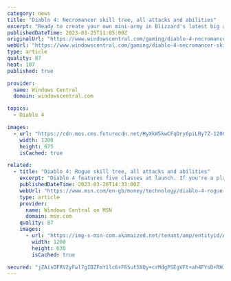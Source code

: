 ```yaml
---
category: news
title: "Diablo 4: Necromancer skill tree, all attacks and abilities"
excerpt: "Ready to create your own mini-army in Blizzard's latest big adventure? Diablo 4 has five classes to choose from, and the Necromancer returns as one of these playable archetypes. Necromancers raise the ..."
publishedDateTime: 2023-03-25T11:05:00Z
originalUrl: "https://www.windowscentral.com/gaming/diablo-4-necromancer-skill-tree-all-attacks-and-abilities"
webUrl: "https://www.windowscentral.com/gaming/diablo-4-necromancer-skill-tree-all-attacks-and-abilities"
type: article
quality: 87
heat: 107
published: true

provider:
  name: Windows Central
  domain: windowscentral.com

topics:
  - Diablo 4

images:
  - url: "https://cdn.mos.cms.futurecdn.net/HyXkW5kwCFqDry6piLRy7Z-1200-80.jpg"
    width: 1200
    height: 675
    isCached: true

related:
  - title: "Diablo 4: Rogue skill tree, all attacks and abilities"
    excerpt: "Diablo 4 features five classes at launch. If you're a player that wants to deal heavy critical damage using poisons and knives, the Rogue will be the one to choose. Rogue's abilities are powered by ..."
    publishedDateTime: 2023-03-26T14:33:00Z
    webUrl: "https://www.msn.com/en-gb/money/technology/diablo-4-rogue-skill-tree-all-attacks-and-abilities/ar-AA196rfu"
    type: article
    provider:
      name: Windows Central on MSN
      domain: msn.com
    quality: 87
    images:
      - url: "https://img-s-msn-com.akamaized.net/tenant/amp/entityid/AA196mhb.img?h=630&w=1200&m=6&q=60&o=t&l=f&f=jpg&x=586&y=168"
        width: 1200
        height: 630
        isCached: true

secured: "jZAisDFRV2yFwl7gIDZFmY1lc6+F6Sut5XQy+crMdgPSEgVFt+ah4FYsD+RHJmpVT/5qX6vazYb0SIin0vrSrkxZjvhkR2yzTKZ72UfRWnHj5L28FxebOtI/NwPF2hafqcmCNE65gBDzTBax5PoTTl/hyZ88CKNNBKvrytGNtl2XjuPW1L7E9LbUBtp8iq08mE489Ambl6xXzA9tGcdNz8hWVZnqj/q9az72FYQhKz4Fh8qkTESxuv4GsOi5qkRgViKanKUlS1bOnDxt6FbIaU0O5EaYpsowjb3k9xTuRLeraiG/mFn1bfGtik1rSQhsL/xtul0gvvfKbEpkLBf1BLXcKOGKHDrvjYGpJ2NN5oE=;l84P5O1t9dkMv55KnetWhQ=="
---
```


